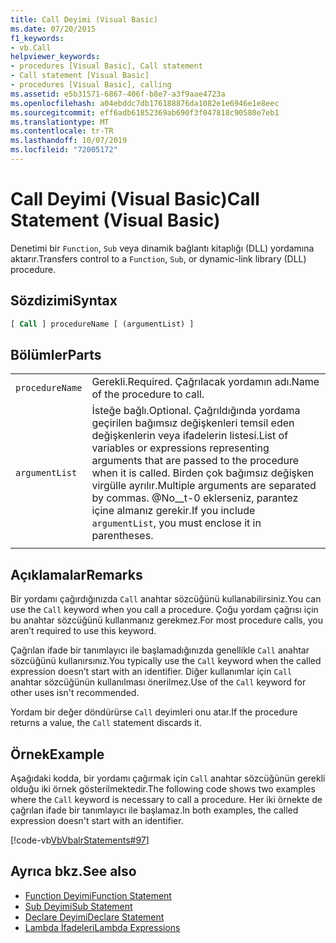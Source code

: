 ```yaml
---
title: Call Deyimi (Visual Basic)
ms.date: 07/20/2015
f1_keywords:
- vb.Call
helpviewer_keywords:
- procedures [Visual Basic], Call statement
- Call statement [Visual Basic]
- procedures [Visual Basic], calling
ms.assetid: e5b31571-6867-406f-b8e7-a3f9aae4723a
ms.openlocfilehash: a04ebddc7db176188876da1082e1e6946e1e8eec
ms.sourcegitcommit: eff6adb61852369ab690f3f047818c90580e7eb1
ms.translationtype: MT
ms.contentlocale: tr-TR
ms.lasthandoff: 10/07/2019
ms.locfileid: "72005172"
---
```

# <a name="call-statement-visual-basic"></a><span data-ttu-id="43aca-102">Call Deyimi (Visual Basic)</span><span class="sxs-lookup"><span data-stu-id="43aca-102">Call Statement (Visual Basic)</span></span>

<span data-ttu-id="43aca-103">Denetimi bir `Function`, `Sub` veya dinamik bağlantı kitaplığı (DLL) yordamına aktarır.</span><span class="sxs-lookup"><span data-stu-id="43aca-103">Transfers control to a `Function`, `Sub`, or dynamic-link library (DLL) procedure.</span></span>  
  
## <a name="syntax"></a><span data-ttu-id="43aca-104">Sözdizimi</span><span class="sxs-lookup"><span data-stu-id="43aca-104">Syntax</span></span>  
  
```vb  
[ Call ] procedureName [ (argumentList) ]  
```  
  
## <a name="parts"></a><span data-ttu-id="43aca-105">Bölümler</span><span class="sxs-lookup"><span data-stu-id="43aca-105">Parts</span></span>  

|||
|---|---|
|`procedureName`|<span data-ttu-id="43aca-106">Gerekli.</span><span class="sxs-lookup"><span data-stu-id="43aca-106">Required.</span></span> <span data-ttu-id="43aca-107">Çağrılacak yordamın adı.</span><span class="sxs-lookup"><span data-stu-id="43aca-107">Name of the procedure to call.</span></span>|
|`argumentList`|<span data-ttu-id="43aca-108">İsteğe bağlı.</span><span class="sxs-lookup"><span data-stu-id="43aca-108">Optional.</span></span> <span data-ttu-id="43aca-109">Çağrıldığında yordama geçirilen bağımsız değişkenleri temsil eden değişkenlerin veya ifadelerin listesi.</span><span class="sxs-lookup"><span data-stu-id="43aca-109">List of variables or expressions representing arguments that are passed to the procedure when it is called.</span></span> <span data-ttu-id="43aca-110">Birden çok bağımsız değişken virgülle ayrılır.</span><span class="sxs-lookup"><span data-stu-id="43aca-110">Multiple arguments are separated by commas.</span></span> <span data-ttu-id="43aca-111">@No__t-0 eklerseniz, parantez içine almanız gerekir.</span><span class="sxs-lookup"><span data-stu-id="43aca-111">If you include `argumentList`, you must enclose it in parentheses.</span></span>|
|||
  
## <a name="remarks"></a><span data-ttu-id="43aca-112">Açıklamalar</span><span class="sxs-lookup"><span data-stu-id="43aca-112">Remarks</span></span>

 <span data-ttu-id="43aca-113">Bir yordamı çağırdığınızda `Call` anahtar sözcüğünü kullanabilirsiniz.</span><span class="sxs-lookup"><span data-stu-id="43aca-113">You can use the `Call` keyword when you call a procedure.</span></span> <span data-ttu-id="43aca-114">Çoğu yordam çağrısı için bu anahtar sözcüğünü kullanmanız gerekmez.</span><span class="sxs-lookup"><span data-stu-id="43aca-114">For most procedure calls, you aren’t required to use this  keyword.</span></span>

 <span data-ttu-id="43aca-115">Çağrılan ifade bir tanımlayıcı ile başlamadığınızda genellikle `Call` anahtar sözcüğünü kullanırsınız.</span><span class="sxs-lookup"><span data-stu-id="43aca-115">You typically use the `Call` keyword when the called expression doesn’t start with an identifier.</span></span> <span data-ttu-id="43aca-116">Diğer kullanımlar için `Call` anahtar sözcüğünün kullanılması önerilmez.</span><span class="sxs-lookup"><span data-stu-id="43aca-116">Use of the `Call` keyword for other uses isn't recommended.</span></span>

 <span data-ttu-id="43aca-117">Yordam bir değer döndürürse `Call` deyimleri onu atar.</span><span class="sxs-lookup"><span data-stu-id="43aca-117">If the procedure returns a value, the `Call` statement discards it.</span></span>

## <a name="example"></a><span data-ttu-id="43aca-118">Örnek</span><span class="sxs-lookup"><span data-stu-id="43aca-118">Example</span></span>

 <span data-ttu-id="43aca-119">Aşağıdaki kodda, bir yordamı çağırmak için `Call` anahtar sözcüğünün gerekli olduğu iki örnek gösterilmektedir.</span><span class="sxs-lookup"><span data-stu-id="43aca-119">The following code shows two examples where the `Call` keyword is necessary to call a procedure.</span></span> <span data-ttu-id="43aca-120">Her iki örnekte de çağrılan ifade bir tanımlayıcı ile başlamaz.</span><span class="sxs-lookup"><span data-stu-id="43aca-120">In both examples, the called expression doesn't start with an identifier.</span></span>

 [!code-vb[VbVbalrStatements#97](~/samples/snippets/visualbasic/VS_Snippets_VBCSharp/VbVbalrStatements/VB/Class1.vb#97)]  
  
## <a name="see-also"></a><span data-ttu-id="43aca-121">Ayrıca bkz.</span><span class="sxs-lookup"><span data-stu-id="43aca-121">See also</span></span>

- [<span data-ttu-id="43aca-122">Function Deyimi</span><span class="sxs-lookup"><span data-stu-id="43aca-122">Function Statement</span></span>](function-statement.md)
- [<span data-ttu-id="43aca-123">Sub Deyimi</span><span class="sxs-lookup"><span data-stu-id="43aca-123">Sub Statement</span></span>](sub-statement.md)
- [<span data-ttu-id="43aca-124">Declare Deyimi</span><span class="sxs-lookup"><span data-stu-id="43aca-124">Declare Statement</span></span>](declare-statement.md)
- [<span data-ttu-id="43aca-125">Lambda İfadeleri</span><span class="sxs-lookup"><span data-stu-id="43aca-125">Lambda Expressions</span></span>](../../programming-guide/language-features/procedures/lambda-expressions.md)
